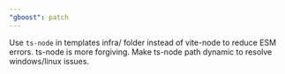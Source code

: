 ```yaml
---
"gboost": patch
---
```


Use `ts-node` in templates infra/ folder instead of vite-node to reduce ESM errors. ts-node is more forgiving. Make ts-node path dynamic to resolve windows/linux issues.
